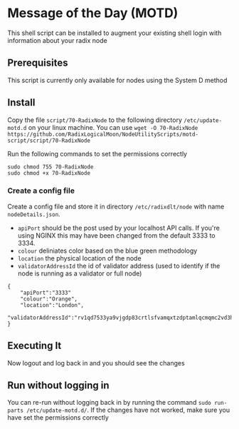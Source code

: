 # Message of the Day (MOTD)
This shell script can be installed to augment your existing shell login with information about your radix node

## Prerequisites
This script is currently only available for nodes using the System D method

## Install
Copy the file ```script/70-RadixNode``` to the following directory  ```/etc/update-motd.d``` on your linux machine.  You can use ```wget -O 70-RadixNode https://github.com/RadixLogicalMoon/NodeUtilityScripts/motd-script/script/70-RadixNode```

Run the following commands to set the permissions correctly
```
sudo chmod 755 70-RadixNode
sudo chmod +x 70-RadixNode
```

### Create a config file
Create a config file and store it in directory ```/etc/radixdlt/node``` with name ```nodeDetails.json```.

- ```apiPort``` should be the post used by your localhost API calls.  If you're using NGINX this may have been changed from the default 3333 to 3334.  
- ```colour``` deliniates color based on the blue green methodology
- ```location``` the physical location of the node
- ```validatorAddressId``` the id of validator address (used to identify if the node is running as a validator or full node)


```
{
    "apiPort":"3333"    
    "colour":"Orange",
    "location":"London",
    "validatorAddressId":"rv1qd7533ya9vjgdp83crtlsfvamqxtzdptamlqcmqmc2vd3hwnsezxk7hta3g"
}
```

## Executing It
Now logout and log back in and you should see the changes

## Run without logging in
You can re-run without logging back in by running the command ```sudo run-parts /etc/update-motd.d/```.  If the changes have not worked, make sure you have set the permissions correctly
